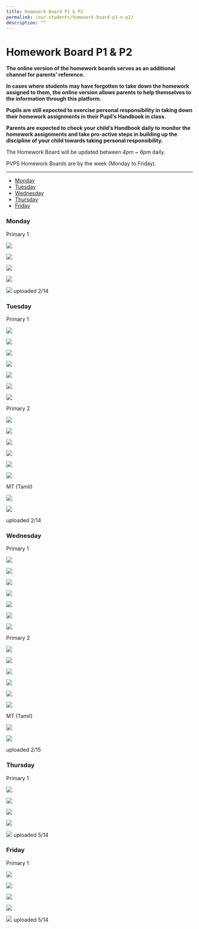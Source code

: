 ```yaml
---
title: Homework Board P1 & P2
permalink: /our-students/homework-board-p1-n-p2/
description: ""
---
```

# **Homework Board P1 & P2**

**The online version of the homework boards serves as an additional channel for parents’ reference.**

**In cases where students may have forgotten to take down the homework assigned to them, the online version allows parents to help themselves to the information through this platform.**

**Pupils are still expected to exercise personal responsibility in taking down their homework assignments in their Pupil’s Handbook in class.**

**Parents are expected to check your child’s Handbook daily to monitor the homework assignments and take pro-active steps in building up the discipline of your child towards taking personal responsibility.**

The Homework Board will be updated between _4pm ~ 6pm_ daily.  

PVPS Homework Boards are by the week (Monday to Friday).

----------------------------------------------------------------------

* [Monday](#Monday)  
* [Tuesday](#Tuesday)
* [Wednesday](#Wednesday)
* [Thursday](#Thursday)
* [Friday](#Friday)

<h3><a name="Monday"></a>Monday</h3>

Primary 1

![](/images/1.jpeg)

![](/images/2.jpeg)

![](/images/Our%20Students/HW%20Board/3.jpeg)

![](/images/Our%20Students/HW%20Board/4.jpeg)

![](/images/5.jpeg)
uploaded 2/14

<h3><a name="Tuesday"></a>Tuesday</h3>

Primary 1

![](/images/Our%20Students/HW%20Board/1.jpeg)

![](/images/Our%20Students/HW%20Board/2.jpeg)

![](/images/Our%20Students/HW%20Board/3.jpeg)

![](/images/Our%20Students/HW%20Board/4.jpeg)

![](/images/Our%20Students/HW%20Board/5.jpeg)

![](/images/Our%20Students/HW%20Board/6.jpeg)

![](/images/Our%20Students/HW%20Board/7.jpeg)

Primary 2

![](/images/Our%20Students/HW%20Board/8.jpeg)

![](/images/Our%20Students/HW%20Board/9.jpeg)

![](/images/Our%20Students/HW%20Board/10.jpeg)

![](/images/Our%20Students/HW%20Board/11.jpeg)

![](/images/Our%20Students/HW%20Board/12.jpeg)

![](/images/Our%20Students/HW%20Board/13.jpeg)

MT (Tamil)

![](/images/Our%20Students/HW%20Board/14.jpeg)

![](/images/Our%20Students/HW%20Board/15.jpeg)

uploaded 2/14

<h3><a name="Wednesday"></a>Wednesday</h3>

Primary 1

![](/images/Our%20Students/HW%20Board/1W.jpeg)

![](/images/Our%20Students/HW%20Board/2W.jpeg)

![](/images/Our%20Students/HW%20Board/3W.jpeg)

![](/images/Our%20Students/HW%20Board/4W.jpeg)

![](/images/Our%20Students/HW%20Board/5W.jpeg)

![](/images/Our%20Students/HW%20Board/6W.jpeg)

![](/images/Our%20Students/HW%20Board/7W.jpeg)

Primary 2

![](/images/Our%20Students/HW%20Board/8W.jpeg)

![](/images/Our%20Students/HW%20Board/9W.jpeg)

![](/images/Our%20Students/HW%20Board/10W.jpeg)

![](/images/Our%20Students/HW%20Board/11W.jpeg)

![](/images/Our%20Students/HW%20Board/12W.jpeg)

![](/images/Our%20Students/HW%20Board/13W.jpeg)

MT (Tamil)

![](/images/Our%20Students/HW%20Board/14W.jpeg)

![](/images/Our%20Students/HW%20Board/15W.jpeg)

uploaded 2/15

<h3><a name="Thursday"></a>Thursday</h3>

Primary 1

![](/images/1%20(2).jpeg)

![](/images/2%20(2).jpeg)

![](/images/3%20(2).jpeg)

![](/images/4%20(2).jpeg)

![](/images/5%20(2).jpeg)
uploaded 5/14

<h3><a name="Friday"></a>Friday</h3>

Primary 1

![](/images/1%20(3).jpeg)

![](/images/2%20(3).jpeg)

![](/images/3%20(3).jpeg)

![](/images/4%20(3).jpeg)

![](/images/5%20(3).jpeg)
uploaded 5/14